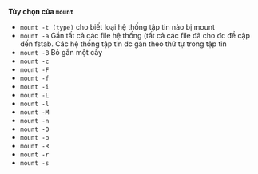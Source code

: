 **Tùy chọn của `mount`** 
- `` mount -t (type) ``  cho biết loại hệ thống tập tin nào bị mount
- `` mount -a `` Gắn tất cả các file hệ thống (tất cả các file đã cho đc đề cập đến fstab. Các hệ thống tập tin đc gán theo thứ tự trong tập tin
- `` mount -B `` Bỏ gắn một cây
- `` mount -c ``
- `` mount -F ``
- `` mount -f ``
- `` mount -i ``
- `` mount -L ``
- `` mount -l ``
- `` mount -M ``
- `` mount -n ``
- `` mount -O ``
- `` mount -o ``
- `` mount -R ``
- `` mount -r ``
- `` mount -s ``

